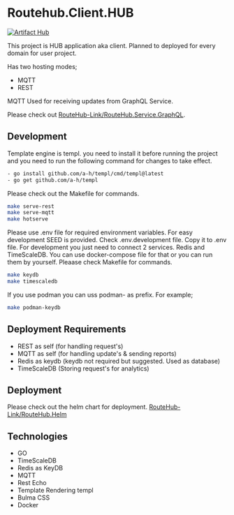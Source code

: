 # Routehub.Client.HUB

[![Artifact Hub](https://img.shields.io/endpoint?url=https://artifacthub.io/badge/repository/routehub-helm)](https://artifacthub.io/packages/search?repo=routehub-helm)

This project is HUB application aka client. Planned to deployed for every domain for user project.

Has two hosting modes;

- MQTT
- REST

MQTT Used for receiving updates from GraphQL Service.

Please check out [RouteHub-Link/RouteHub.Service.GraphQL](https://github.com/RouteHub-Link/RouteHub.Service.GraphQL "RouteHub GraphQL Service").

## Development

Template engine is templ. you need to install it before running the project and you need to run the following command for changes to take effect.

```bash
- go install github.com/a-h/templ/cmd/templ@latest
- go get github.com/a-h/templ
```

Please check out the Makefile for commands.

```bash
make serve-rest
make serve-mqtt
make hotserve
```

Please use .env file for required environment variables. For easy development SEED is provided. Check .env.development file. Copy it to .env file.
For development you just need to connect 2 services. Redis and TimeScaleDB. You can use docker-compose file for that or you can run them by yourself. Pleaase check Makefile for commands.

```bash
make keydb
make timescaledb
```

If you use podman you can uss podman- as prefix. For example;

```bash
make podman-keydb
```

## Deployment Requirements

- REST as self (for handling request's)
- MQTT as self (for handling update's & sending reports)
- Redis as keydb (keydb not required but suggested. Used as database)
- TimeScaleDB (Storing request's for analytics)

## Deployment

Please check out the helm chart for deployment. [RouteHub-Link/RouteHub.Helm](https://github.com/RouteHub-Link/RouteHub.HELM/blob/main/charts/routehub-server/readme.md)

## Technologies

- GO
- TimeScaleDB
- Redis as KeyDB
- MQTT
- Rest Echo
- Template Rendering templ
- Bulma CSS
- Docker
